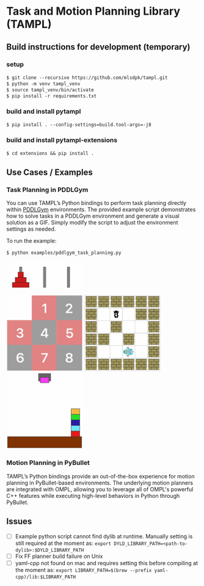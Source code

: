 # Task and Motion Planning Library (TAMPL)

## Build instructions for development (temporary)

### setup
```
$ git clone --recursive https://github.com/mlsdpk/tampl.git
$ python -m venv tampl_venv
$ source tampl_venv/bin/activate
$ pip install -r requirements.txt
```

### build and install pytampl
```
$ pip install . --config-settings=build.tool-args=-j8
```

### build and install pytampl-extensions
```
$ cd extensions && pip install .
```

## Use Cases / Examples

### Task Planning in PDDLGym

You can use TAMPL’s Python bindings to perform task planning directly within [PDDLGym](https://github.com/tomsilver/pddlgym/) environments. The provided example script demonstrates how to solve tasks in a PDDLGym environment and generate a visual solution as a GIF. Simply modify the script to adjust the environment settings as needed. 

To run the example:

```bash
$ python examples/pddlgym_task_planning.py
```

<img src="docs/img/PDDLEnvHanoi-v0.output.gif" width="200" alt="">
<p align="left">
  <img src="docs/img/PDDLEnvSlidetile-v0.output.gif" width="200" alt="">
  <img src="docs/img/PDDLEnvMaze-v0.output.gif" width="200" alt="">
  <img src="docs/img/PDDLEnvBlocks-v0.output.gif" width="200" alt="">
</p>

### Motion Planning in PyBullet

TAMPL’s Python bindings provide an out-of-the-box experience for motion planning in PyBullet-based environments. The underlying motion planners are integrated with OMPL, allowing you to leverage all of OMPL's powerful C++ features while executing high-level behaviors in Python through PyBullet.


## Issues
- [ ] Example python script cannot find dylib at runtime. Manually setting is still required at the moment as: `export DYLD_LIBRARY_PATH=<path-to-dylib>:$DYLD_LIBRARY_PATH`
- [ ] Fix FF planner build failure on Unix
- [ ] yaml-cpp not found on mac and requires setting this before compiling at the moment as: `export LIBRARY_PATH=$(brew --prefix yaml-cpp)/lib:$LIBRARY_PATH`
